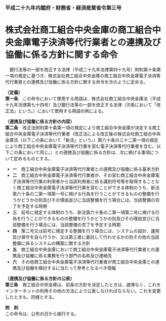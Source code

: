 ### 平成二十九年内閣府・財務省・経済産業省令第三号  
# 株式会社商工組合中央金庫の商工組合中央金庫電子決済等代行業者との連携及び協働に係る方針に関する命令  
　銀行法等の一部を改正する法律（平成二十九年法律第四十九号）附則第十条第一項の規定に基づき、株式会社商工組合中央金庫の商工組合中央金庫電子決済等代行業者との連携及び協働に係る方針に関する命令を次のように定める。  
  
**（定義）**  
**第一条**　この命令において使用する用語は、株式会社商工組合中央金庫法（平成十九年法律第七十四号）及び銀行法等の一部を改正する法律（次条において「改正法」という。）において使用する用語の例による。  
  
**（連携及び協働に係る方針の内容）**  
**第二条**　改正法附則第十条第一項の規定により商工組合中央金庫が決定する商工組合中央金庫電子決済等代行業者（改正法による改正後の株式会社商工組合中央金庫法（以下この条において「新法」という。）第六十条の三十二第一項の規定により商工組合中央金庫電子決済等代行業を営む電子決済等代行業者を含む。以下この条において同じ。）との連携及び協働に係る方針は、次に掲げる事項について定めるものとする。  
* **一**　商工組合中央金庫電子決済等代行業者との連携及び協働に係る基本方針  
* **二**　商工組合中央金庫電子決済等代行業者が、その営む商工組合中央金庫電子決済等代行業の利用者から当該利用者に係る識別符号等を取得することなく商工組合中央金庫電子決済等代行業を営むことができる体制のうち、新法第六十条の二第一項第一号に掲げる行為を行うことができるものの整備を行うかどうかの別及びその理由並びに当該整備を行う場合には、当該整備の完了を予定する時期  
* **三**　前号に規定する体制のうち、新法第六十条の二第一項第二号に掲げる行為を行うことができるものの整備を行うかどうかの別及びその理由並びに当該整備を行う場合には、当該整備の完了を予定する時期  
* **四**　第二号又は前号に規定する整備を行う場合には、システムの設計、運用及び保守を自ら行うか、又は第三者に委託して行わせるかの別その他の当該整備に係るシステムの構築に関する方針  
* **五**　商工組合中央金庫において商工組合中央金庫電子決済等代行業者との連携及び協働に係る業務を行う部門の名称及び連絡先  
* **六**　その他商工組合中央金庫電子決済等代行業者が商工組合中央金庫との連携及び協働を検討するに当たって参考となるべき情報  
  
**（連携及び協働に係る方針の公表）**  
**第三条**　商工組合中央金庫は、前条の方針を決定したときは、遅滞なく、これをインターネットの利用その他の方法により公表しなければならない。これを変更したときも、同様とする。  
  
**附　則**  
この命令は、公布の日から施行する。  
  
